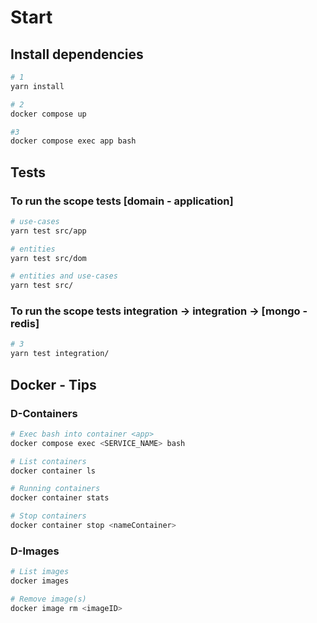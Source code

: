 # Start

## Install dependencies

```sh
# 1
yarn install

# 2
docker compose up

#3
docker compose exec app bash
```

## Tests

### To run the scope tests [domain - application]

```sh
# use-cases
yarn test src/app

# entities
yarn test src/dom

# entities and use-cases
yarn test src/
```

### To run the scope tests integration -> integration -> [mongo - redis]

```sh
# 3
yarn test integration/
```

## Docker - Tips

### D-Containers

```sh
# Exec bash into container <app>
docker compose exec <SERVICE_NAME> bash

# List containers
docker container ls

# Running containers
docker container stats

# Stop containers
docker container stop <nameContainer>
```

### D-Images

```sh
# List images
docker images

# Remove image(s)
docker image rm <imageID>
```
